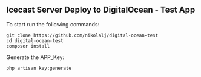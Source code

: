 ## Icecast Server Deploy to DigitalOcean - Test App

To start run the following commands:

```
git clone https://github.com/nikolalj/digital-ocean-test
cd digital-ocean-test
composer install
```

Generate the APP_Key:

```
php artisan key:generate
```
